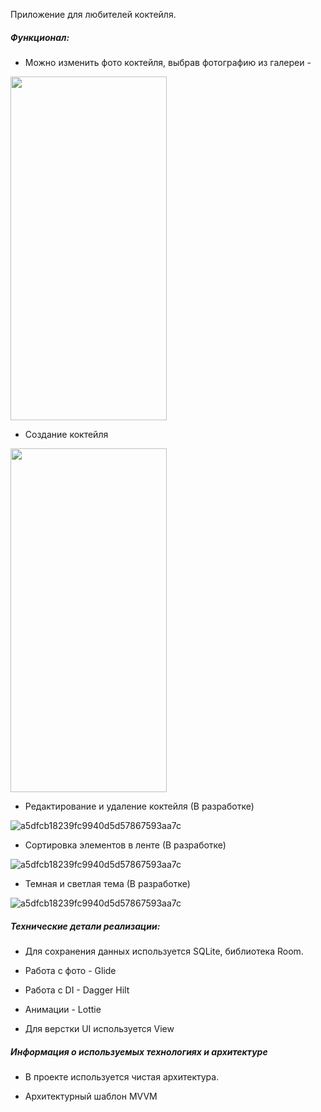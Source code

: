 Приложение для любителей коктейля. 

##### Функционал:

- Можно изменить фото коктейля, выбрав фотографию из галереи -
<img src="https://github.com/gsbkomar/CbSf/assets/103882557/00784534-84df-44e8-a083-3aaa07998128" width="250" height="550"/>

- Создание коктейля

<img src="https://github.com/gsbkomar/CbSf/assets/103882557/5dafacaa-4c90-46d3-aade-5112720763ae" width="250" height="550"/>

- Редактирование и удаление коктейля (В разработке)
  
![a5dfcb18239fc9940d5d57867593aa7c](https://github.com/gsbkomar/CbSf/assets/103882557/359dc75d-1106-4f6d-b2b9-8b1e5775925f)

- Сортировка элементов в ленте (В разработке)
  
![a5dfcb18239fc9940d5d57867593aa7c](https://github.com/gsbkomar/CbSf/assets/103882557/359dc75d-1106-4f6d-b2b9-8b1e5775925f)

- Темная и светлая тема (В разработке)
  
![a5dfcb18239fc9940d5d57867593aa7c](https://github.com/gsbkomar/CbSf/assets/103882557/359dc75d-1106-4f6d-b2b9-8b1e5775925f)

##### Технические детали реализации:
- Для сохранения данных используется SQLite, библиотека Room.

- Работа с фото - Glide

- Работа с DI - Dagger Hilt

- Анимации - Lottie

- Для верстки UI используется View

##### Информация о используемых технологиях и архитектуре
- В проекте используется чистая архитектура.

- Архитектурный шаблон MVVM
